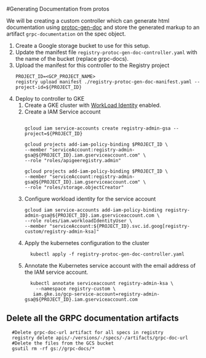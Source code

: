 #Generating Documentation from protos

We will be creating a custom controller which can generate html documentation
using [protoc-gen-doc](https://github.com/pseudomuto/protoc-gen-doc) and store
the generated markup to an artifact `grpc-documentation` on the spec object.

1. Create a Google storage bucket to use for this setup.
2. Update the manifest file `registry-protoc-gen-doc-controller.yaml` with the name of the bucket (replace grpc-docs).
3. Upload the manifest for this controller to the Registry project
   ```
   PROJECT_ID=<GCP_PROJECT_NAME>
   registry upload manifest ./registry-protoc-gen-doc-manifest.yaml --project-id=${PROJECT_ID}
   ```
4. Deploy to controller to GKE 
   1. Create a GKE cluster with [WorkLoad Identity](https://cloud.google.com/kubernetes-engine/docs/how-to/workload-identity) enabled.
   2. Create a IAM Service account
      ```shell
    
      gcloud iam service-accounts create registry-admin-gsa --project=${PROJECT_ID}
      
      gcloud projects add-iam-policy-binding $PROJECT_ID \
      --member "serviceAccount:registry-admin-gsa@${PROJECT_ID}.iam.gserviceaccount.com" \
      --role "roles/apigeeregistry.admin"
      
      gcloud projects add-iam-policy-binding $PROJECT_ID \
      --member "serviceAccount:registry-admin-gsa@${PROJECT_ID}.iam.gserviceaccount.com" \
      --role "roles/storage.objectCreator"
      ```
   3. Configure workload identity for the service account
         ```
         gcloud iam service-accounts add-iam-policy-binding registry-admin-gsa@${PROJECT_ID}.iam.gserviceaccount.com \
         --role roles/iam.workloadIdentityUser \
         --member "serviceAccount:${PROJECT_ID}.svc.id.goog[registry-custom/registry-admin-ksa]"
      
         ``` 
   4. Apply the kubernetes configuration to the cluster
      ```
        kubectl apply -f registry-protoc-gen-doc-controller.yaml
      ```
   5. Annotate the Kubernetes service account with the email address of the IAM service account.
      ```
        kubectl annotate serviceaccount registry-admin-ksa \
          --namespace registry-custom \
         iam.gke.io/gcp-service-account=registry-admin-gsa@${PROJECT_ID}.iam.gserviceaccount.com
      ```

## Delete all the GRPC documentation artifacts
```shell
  #Delete grpc-doc-url artifact for all specs in registry 
  registry delete apis/-/versions/-/specs/-/artifacts/grpc-doc-url
  #Delete the files from the GCS bucket
  gsutil rm -rf gs://grpc-docs/*
```
